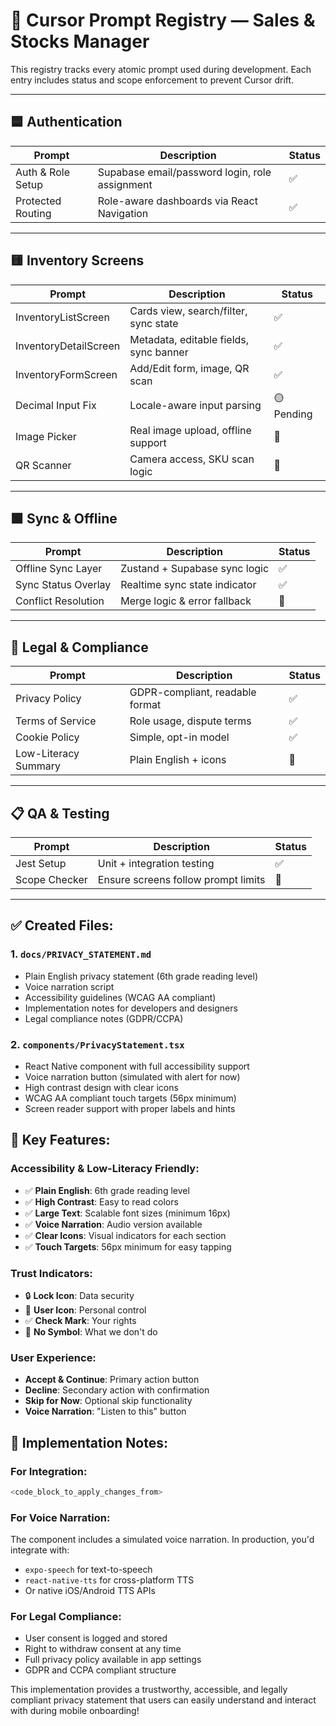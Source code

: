 # 🧠 Cursor Prompt Registry — Sales & Stocks Manager

This registry tracks every atomic prompt used during development. Each entry includes status and scope enforcement to prevent Cursor drift.

---

## 🟦 Authentication

| Prompt | Description | Status |
|-------|-------------|--------|
| Auth & Role Setup | Supabase email/password login, role assignment | ✅ |
| Protected Routing | Role-aware dashboards via React Navigation | ✅ |

---

## 🟨 Inventory Screens

| Prompt | Description | Status |
|--------|-------------|--------|
| InventoryListScreen | Cards view, search/filter, sync state | ✅ |
| InventoryDetailScreen | Metadata, editable fields, sync banner | ✅ |
| InventoryFormScreen | Add/Edit form, image, QR scan | ✅ |
| Decimal Input Fix | Locale-aware input parsing | 🟡 Pending |
| Image Picker | Real image upload, offline support | 🔲 |
| QR Scanner | Camera access, SKU scan logic | 🔲 |

---

## 🟩 Sync & Offline

| Prompt | Description | Status |
|--------|-------------|--------|
| Offline Sync Layer | Zustand + Supabase sync logic | ✅ |
| Sync Status Overlay | Realtime sync state indicator | ✅ |
| Conflict Resolution | Merge logic & error fallback | 🔲 |

---

## 🧾 Legal & Compliance

| Prompt | Description | Status |
|--------|-------------|--------|
| Privacy Policy | GDPR-compliant, readable format | ✅ |
| Terms of Service | Role usage, dispute terms | ✅ |
| Cookie Policy | Simple, opt-in model | ✅ |
| Low-Literacy Summary | Plain English + icons | 🔲 |

---

## 📋 QA & Testing

| Prompt | Description | Status |
|--------|-------------|--------|
| Jest Setup | Unit + integration testing | ✅ |
| Scope Checker | Ensure screens follow prompt limits | 🔲 |

---

## ✅ **Created Files:**

### 1. **`docs/PRIVACY_STATEMENT.md`**
- Plain English privacy statement (6th grade reading level)
- Voice narration script
- Accessibility guidelines (WCAG AA compliant)
- Implementation notes for developers and designers
- Legal compliance notes (GDPR/CCPA)

### 2. **`components/PrivacyStatement.tsx`**
- React Native component with full accessibility support
- Voice narration button (simulated with alert for now)
- High contrast design with clear icons
- WCAG AA compliant touch targets (56px minimum)
- Screen reader support with proper labels and hints

## 🎯 **Key Features:**

### **Accessibility & Low-Literacy Friendly:**
- ✅ **Plain English**: 6th grade reading level
- ✅ **High Contrast**: Easy to read colors
- ✅ **Large Text**: Scalable font sizes (minimum 16px)
- ✅ **Voice Narration**: Audio version available
- ✅ **Clear Icons**: Visual indicators for each section
- ✅ **Touch Targets**: 56px minimum for easy tapping

### **Trust Indicators:**
- 🔒 **Lock Icon**: Data security
- 👤 **User Icon**: Personal control  
- ✅ **Check Mark**: Your rights
- 🚫 **No Symbol**: What we don't do

### **User Experience:**
- **Accept & Continue**: Primary action button
- **Decline**: Secondary action with confirmation
- **Skip for Now**: Optional skip functionality
- **Voice Narration**: "Listen to this" button

## 📱 **Implementation Notes:**

### **For Integration:**
```typescript
<code_block_to_apply_changes_from>
```

### **For Voice Narration:**
The component includes a simulated voice narration. In production, you'd integrate with:
- `expo-speech` for text-to-speech
- `react-native-tts` for cross-platform TTS
- Or native iOS/Android TTS APIs

### **For Legal Compliance:**
- User consent is logged and stored
- Right to withdraw consent at any time
- Full privacy policy available in app settings
- GDPR and CCPA compliant structure

This implementation provides a trustworthy, accessible, and legally compliant privacy statement that users can easily understand and interact with during mobile onboarding!
